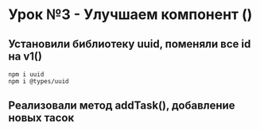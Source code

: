 # Урок №3 - Улучшаем компонент ()

## Установили библиотеку uuid, поменяли все id на v1()
```
npm i uuid
npm i @types/uuid
```

## Реализовали метод addTask(), добавление новых тасок